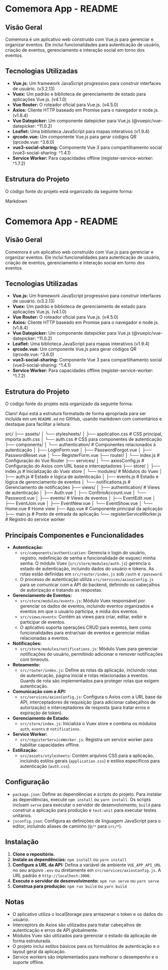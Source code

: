 # Comemora App - README

## Visão Geral

Comemora é um aplicativo web construído com Vue.js para gerenciar e organizar eventos. Ele inclui funcionalidades para autenticação de usuário, criação de eventos, gerenciamento e interação social em torno dos eventos.

## Tecnologias Utilizadas

* **Vue.js:** Um framework JavaScript progressivo para construir interfaces de usuário. (v3.2.13)
* **Vuex:** Um padrão e biblioteca de gerenciamento de estado para aplicações Vue.js. (v4.1.0)
* **Vue Router:** O roteador oficial para Vue.js. (v4.5.0)
* **Axios:** Cliente HTTP baseado em Promise para o navegador e node.js. (v1.8.4)
* **Vue Datepicker:** Um componente datepicker para Vue.js (@vuepic/vue-datepicker: ^11.0.2)
* **Leaflet:** Uma biblioteca JavaScript para mapas interativos (v1.9.4)
* **qrcode.vue:** Um componente Vue.js para gerar códigos QR (qrcode.vue: ^3.6.0)
* **vue3-social-sharing:** Componente Vue 3 para compartilhamento social (vue3-social-sharing: ^1.4.1)
* **Service Worker:** Para capacidades offline (register-service-worker: ^1.7.2)

## Estrutura do Projeto

O código fonte do projeto está organizado da seguinte forma:


Markdown

# Comemora App - README

## Visão Geral

Comemora é um aplicativo web construído com Vue.js para gerenciar e organizar eventos. Ele inclui funcionalidades para autenticação de usuário, criação de eventos, gerenciamento e interação social em torno dos eventos.

## Tecnologias Utilizadas

* **Vue.js:** Um framework JavaScript progressivo para construir interfaces de usuário. (v3.2.13)
* **Vuex:** Um padrão e biblioteca de gerenciamento de estado para aplicações Vue.js. (v4.1.0)
* **Vue Router:** O roteador oficial para Vue.js. (v4.5.0)
* **Axios:** Cliente HTTP baseado em Promise para o navegador e node.js. (v1.8.4)
* **Vue Datepicker:** Um componente datepicker para Vue.js (@vuepic/vue-datepicker: ^11.0.2)
* **Leaflet:** Uma biblioteca JavaScript para mapas interativos (v1.9.4)
* **qrcode.vue:** Um componente Vue.js para gerar códigos QR (qrcode.vue: ^3.6.0)
* **vue3-social-sharing:** Componente Vue 3 para compartilhamento social (vue3-social-sharing: ^1.4.1)
* **Service Worker:** Para capacidades offline (register-service-worker: ^1.7.2)

## Estrutura do Projeto

O código fonte do projeto está organizado da seguinte forma:

Claro! Aqui está a estrutura formatada de forma apropriada para ser incluída em um `README.md` no GitHub, usando markdown com comentários e destaque para facilitar a leitura:

src/
├── assets/
│   └── stylesheets/
│       ├── application.css      # CSS principal, importa auth.css
│       └── auth.css             # CSS para componentes de autenticação
├── components/
│   └── authentication/          # Componentes relacionados à autenticação
│       ├── LoginForm.vue
│       ├── PasswordForgot.vue
│       ├── PasswordReset.vue
│       └── RegisterForm.vue
├── router/
│   └── index.js                 # Configuração do Vue Router
├── services/
│   └── axiosConfig.js           # Configuração do Axios com URL base e interceptadores
├── store/
│   ├── index.js                 # Inicialização do Vuex store
│   └── modules/                 # Módulos do Vuex
│       ├── auth.js              # Estado e lógica de autenticação
│       ├── events.js            # Estado e lógica de gerenciamento de eventos
│       └── notifications.js     # Gerenciamento de notificações
├── views/
│   ├── authentication/          # Views de autenticação
│       ├── Auth.vue
│       ├── ConfirmAccount.vue
│       └── Password.vue
│   ├── events/                  # Views de eventos
│       ├── EventEdit.vue
│       ├── EventJoin.vue
│       ├── EventNew\.vue
│       └── EventShow\.vue
│   └── Home.vue                 # Home view
├── App.vue                      # Componente principal da aplicação
├── main.js                      # Ponto de entrada da aplicação
└── registerServiceWorker.js     # Registro do service worker

## Principais Componentes e Funcionalidades

* **Autenticação:**
    * `src/components/authentication`:  Gerencia o login do usuário, registro, redefinição de senha e funcionalidade de esqueci minha senha. O módulo Vuex (`src/store/modules/auth.js`) gerencia o estado de autenticação, incluindo dados do usuário e tokens. As rotas estão definidas em `src/router/index.js` sob `/auth` e `/password`.
    * O processo de autenticação utiliza `src/services/axiosConfig.js` para se comunicar com a API do backend, definindo os cabeçalhos de autorização e tratando as respostas.
* **Gerenciamento de Eventos:**
    * `src/store/modules/events.js`:  Módulo Vuex responsável por gerenciar os dados de eventos, incluindo eventos organizados e eventos em que o usuário participa, e mídia dos eventos.
    * `src/views/events`:  Contém as views para criar, editar, exibir e participar de eventos.
    * O aplicativo suporta operações CRUD para eventos, bem como funcionalidades para entrar/sair de eventos e gerenciar mídias relacionadas a eventos.
* **Notificações:**
    * `src/store/modules/notifications.js`:  Módulo Vuex para gerenciar notificações do usuário, permitindo adicionar e remover notificações com timeouts.
* **Roteamento:**
    * `src/router/index.js`:  Define as rotas da aplicação, incluindo rotas de autenticação, página inicial e rotas relacionadas a eventos. Guards de rota são implementados para proteger rotas que exigem autenticação.
* **Comunicação com a API:**
    * `src/services/axiosConfig.js`:  Configura o Axios com a URL base da API, interceptadores de requisição (para adicionar cabeçalhos de autorização) e interceptadores de resposta (para tratar erros e expiração de token).
* **Gerenciamento de Estado:**
    * `src/store/index.js`:  Inicializa o Vuex store e combina os módulos `auth`, `events` e `notifications`.
* **Service Worker:**
    * `src/registerServiceWorker.js`:  Registra um service worker para habilitar capacidades offline.
* **Estilização:**
    * `src/assets/stylesheets`:  Contém arquivos CSS para a aplicação, incluindo estilos gerais (`application.css`) e estilos específicos para autenticação (`auth.css`).

## Configuração

* `package.json`:  Define as dependências e scripts do projeto. Para instalar as dependências, execute `npm install` ou `yarn install`. Os scripts incluem `serve` para executar o servidor de desenvolvimento, `build` para construir a aplicação para produção e `test:unit` para executar testes unitários.
* `jsconfig.json`:  Configura as definições de linguagem JavaScript para o editor, incluindo aliases de caminho (`@/*` para `src/*`).

## Instalação

1.  **Clone o repositório.**
2.  **Instale as dependências:** `npm install` ou `yarn install`
3.  **Configure a URL da API:** Defina a variável de ambiente `VUE_APP_API_URL` no seu arquivo `.env` ou diretamente em `src/services/axiosConfig.js`. A URL padrão é `http://localhost:3000`.
4.  **Execute o servidor de desenvolvimento:** `npm run serve` ou `yarn serve`
5.  **Construa para produção:** `npm run build` ou `yarn build`

## Notas

* O aplicativo utiliza o localStorage para armazenar o token e os dados do usuário.
* Interceptors do Axios são utilizados para tratar cabeçalhos de autenticação e erros de API globalmente.
* Módulos Vuex são utilizados para gerenciar o estado da aplicação de forma estruturada.
* O projeto inclui estilos básicos para os formulários de autenticação e o layout geral da aplicação.
* Service workers são implementados para melhorar o desempenho e o suporte offline.

